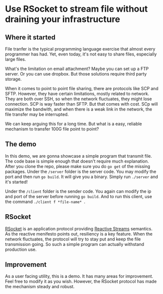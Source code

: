 # Use RSocket to stream file without draining your infrastructure

## Where it started

File tranfer is the typical programming language exercise that almost every programmer has had. Yet, even today, it's not easy to share files, especially large files.

What's the limitation on email attachment? Maybe you can set up a FTP server. Or you can use dropbox. But those solutions require third party storage. 

When it comes to point to point file sharing, there are protocols like SCP and SFTP. However, they have certain limitations, mostly related to network. They are both over SSH, so when the network fluctuates, they might lose connection. SCP is way faster than SFTP. But that comes with cost. SCp will maximize the bandwith, and when there is a weak link in the network, the file transfer may be interrupted. 

We can keep arguing this for a long time. But what is a easy, reliable mechanism to transfer 100G file point to point?


## The demo

In this demo, we are gonna showcase a simple program that transmit file.
The code base is simple enough that doesn't require much explanation. 
After you clone the repo, please make sure you do `go get` of the missing packages.
Under the `/server` folder is the server code. You may modify the port and then run
`go build`. It will give you a binary. Simply run `./server` and it's started!

Under the `/client` folder is the sender code. You again can modify the ip and port of the server before running `go build`.
And to run this client, use the command `./client f *file-name* `.

## RSocket
[RSocket](http://rsocket.io) is an application protocol providing [Reactive Streams](https://www.reactivemanifesto.org/) semantics. As the reactive menifesto points out, resiliency is a key feature. When the network fluctuates, the protocol will try to stay put and keep the file transmission going. So such a simple program can actually withstand production use.

## Improvement
As a user facing utility, this is a demo. It has many areas for improvement. Feel free to modify it as you wish. However, the RSocket protocol has made the mechanism steady and robust. 

